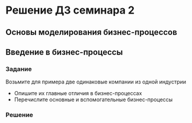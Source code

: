 ﻿# Решение ДЗ семинара 2
## Основы моделирования бизнес-процессов
## Введение в бизнес-процессы

### Задание

Возьмите для примера две одинаковые компании из одной индустрии
- Опишите их главные отличия в бизнес-процессах
- Перечислите основные и вспомогательные бизнес-процессы

### Решение

